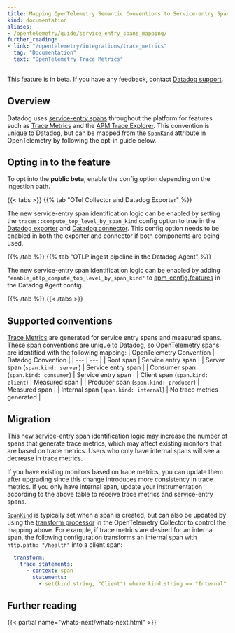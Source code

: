 ```yaml
---
title: Mapping OpenTelemetry Semantic Conventions to Service-entry Spans
kind: documentation
aliases:
- /opentelemetry/guide/service_entry_spans_mapping/
further_reading:
- link: "/opentelemetry/integrations/trace_metrics"
  tag: "Documentation"
  text: "OpenTelemetry Trace Metrics"
---
```


<div class="alert alert-info">
This feature is in beta. If you have any feedback, contact <a href="/help/">Datadog support</a>.
</div>

## Overview
Datadog uses [service-entry spans][1] throughout the platform for features such as [Trace Metrics][2] and the [APM Trace Explorer][3]. This convention is unique to Datadog, but can be mapped from the [`SpanKind`][4] attribute in OpenTelemetry by following the opt-in guide below.

## Opting in to the feature
To opt into the **public beta**, enable the config option depending on the ingestion path.

{{< tabs >}}
{{% tab "OTel Collector and Datadog Exporter" %}}

The new service-entry span identification logic can be enabled by setting the `traces::compute_top_level_by_span_kind` config option to true in the [Datadog exporter][2] and [Datadog connector][1]. This config option needs to be enabled in both the exporter and connector if both components are being used.

[1]: https://github.com/open-telemetry/opentelemetry-collector-contrib/blob/v0.100.0/connector/datadogconnector/examples/config.yaml#L48-L53
{{% /tab %}}
{{% tab "OTLP ingest pipeline in the Datadog Agent" %}}

The new service-entry span identification logic can be enabled by adding `"enable_otlp_compute_top_level_by_span_kind"` to [apm_config.features][1] in the Datadog Agent config.

[1]: https://github.com/DataDog/datadog-agent/blob/7.53.0/pkg/config/config_template.yaml#L1585-L1591
{{% /tab %}}
{{< /tabs >}}

## Supported conventions

[Trace Metrics][2] are generated for service entry spans and measured spans. These span conventions are unique to Datadog, so OpenTelemetry spans are identified with the following mapping:
| OpenTelemetry Convention | Datadog Convention |
| --- | --- |
| Root span | Service entry span |
| Server span (`span.kind: server`) | Service entry span |
| Consumer span (`span.kind: consumer`) | Service entry span |
| Client span (`span.kind: client`) | Measured span |
| Producer span (`span.kind: producer`) | Measured span |
| Internal span (`span.kind: internal`) | No trace metrics generated |

## Migration

This new service-entry span identification logic may increase the number of spans that generate trace metrics, which may affect existing monitors that are based on trace metrics. Users who only have internal spans will see a decrease in trace metrics.

If you have existing monitors based on trace metrics, you can update them after upgrading since this change introduces more consistency in trace metrics. If you only have internal span, update your instrumentation according to the above table to receive trace metrics and service-entry spans.

[`SpanKind`][4] is typically set when a span is created, but can also be updated by using the [transform processor][5] in the OpenTelemetry Collector to control the mapping above. For example, if trace metrics are desired for an internal span, the following configuration transforms an internal span with `http.path: "/health"` into a client span:
```yaml
  transform:
    trace_statements:
      - context: span
        statements:
          - set(kind.string, "Client") where kind.string == "Internal" and attributes["http.path"] == "/health"
```

## Further reading

{{< partial name="whats-next/whats-next.html" >}}

[1]: https://docs.datadoghq.com/glossary/#service-entry-span
[2]: https://docs.datadoghq.com/opentelemetry/integrations/trace_metrics/
[3]: https://docs.datadoghq.com/tracing/trace_explorer
[4]: https://opentelemetry.io/docs/specs/otel/trace/api/#spankind
[5]: https://github.com/open-telemetry/opentelemetry-collector-contrib/blob/main/processor/transformprocessor/README.md